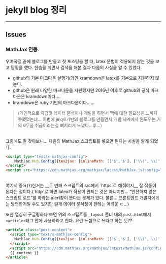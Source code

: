 jekyll blog 정리
===============

---

Issues
---------------


### MathJax 연동.

우여곡절 끝에 블로그를 만들고 첫 포스팅을 할 때, latex 문법이 적용되지 않는 것을 보고 당황을 했다. 한숨을 쉬면서 검색을 해본 결과 다음의 사실을 알 수 있었다.

* github의 기본 마크다운 실행기(?)인 kramdown은 latex를 기본으로 지원하지 않는다.
* github은 원래 다양한 마크다운을 지원했지만 2016년 이후로 github의 공식 마크다운은 kramdown이다....
* kramdown은 ruby 기반의 마크다운이다......

> (개인적으로 지금껏 데이터 분석이나 개발을 하면서 맥에 대한 필요성을 느끼지 못했었는데... 이번에 jekyll기반의 블로그를 만들면서 개발 세계에서 윈도우는 거의 6두품 취급이라는걸 뼈저리게 느꼈다...후...)
<br>
그럼에도 잘 찾아보니... 다음의 MathJax 스크립트를 넣으면 된다는 사실을 알게 되었다.
<br>

```html
<script type="text/x-mathjax-config">
	MathJax.Hub.Config({tex2jax: {inlineMath: [['$','$'], ['\\(','\\)']]}});
</script>
<script src="https://cdn.mathjax.org/mathjax/latest/MathJax.js?config=TeX-AMS-MML_HTMLorMML" type="text/javascript"></script>
```
<br>
여기서 중요(?)한거는 __두 번째 스크립트의 src에서 `https`로 해줘야지__ 잘 작동이 된다는 점이다.(`http`로 하면 latex가 적용이 안되는 것은 아니지만...  “안전하지 않은 스크립트 로드”를 하라는 alert창이 뜬다는 문제가 있다. 물론... 프론트엔드 개발자에게는 당연한거일 수도 있지만 일개 데이터 분석쟁이 한테는 어려운 ㄷ...)

<br>

또한 열심히 구글링하다 보면 위의 스크립트를 `_layout` 폴더 내의 `post.html`에서 `<article>`태그 안에 사용하라고 한다. 요런 느낌으로 쓰라고 하는 듯??

```html
<article class="post-content">
  <script type="text/x-mathjax-config">
	MathJax.Hub.Config({tex2jax: {inlineMath: [['$','$'], ['\\(','\\)']]}});
  </script>
  <script src="https://cdn.mathjax.org/mathjax/latest/MathJax.js?config=TeX-AMS-MML_HTMLorMML" type="text/javascript"></script>
  {{ content }}
</article>
```
